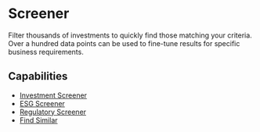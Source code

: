 # Screener

Filter thousands of investments to quickly find those matching your criteria. Over a hundred data points can be used to fine-tune results for specific business requirements.

## Capabilities

- [Investment Screener](investment-screener.md)
- [ESG Screener](esg-screener.md)
- [Regulatory Screener](regulatory-screener.md)
- [Find Similar](find-similar-screener.md)
